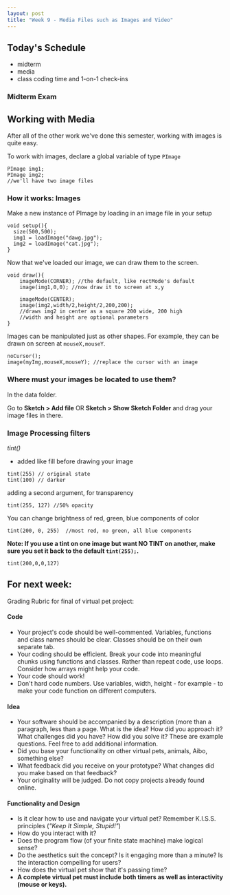 ```yaml
---
layout: post
title: "Week 9 - Media Files such as Images and Video"
---
```


## Today's Schedule

- midterm
- media
- class coding time and 1-on-1 check-ins

### Midterm Exam

## Working with Media

After all of the other work we've done this semester, working with images is quite easy.

To work with images, declare a global variable of type ```PImage```

```
PImage img1;
PImage img2;
//we'll have two image files
```

### How it works: Images

Make a new instance of PImage by loading in an image file in your setup

```
void setup(){
  size(500,500);
  img1 = loadImage("dawg.jpg");
  img2 = loadImage("cat.jpg");
}
```

Now that we've loaded our image, we can draw them to the screen.

```
void draw(){
    imageMode(CORNER); //the default, like rectMode's default
    image(img1,0,0); //now draw it to screen at x,y

    imageMode(CENTER);
    image(img2,width/2,height/2,200,200);
    //draws img2 in center as a square 200 wide, 200 high
    //width and height are optional parameters
}
```

Images can be manipulated just as other shapes. For example, they can be drawn on screen at ```mouseX,mouseY```. 

```
noCursor();
image(myImg,mouseX,mouseY); //replace the cursor with an image
```

### Where must your images be located to use them?

In the data folder.

Go to **Sketch > Add file** OR **Sketch > Show Sketch Folder** and drag your image files in there.

### Image Processing filters

*tint()*

- added like fill before drawing your image

```
tint(255) // original state
tint(100) // darker
```

adding a second argument, for transparency

```
tint(255, 127) //50% opacity
```

You can change brightness of red, green, blue components of color

```
tint(200, 0, 255)  //most red, no green, all blue components
```

**Note: If you use a tint on one image but want NO TINT on another, make sure you set it back to the default ```tint(255);```.**

```
tint(200,0,0,127)
```


## For next week:

Grading Rubric for final of virtual pet project:

#### Code

- Your project's code should be well-commented. Variables, functions and class names should be clear. Classes should be on their own separate tab.
- Your coding should be efficient. Break your code into meaningful chunks using functions and classes. Rather than repeat code, use loops. Consider how arrays might help your code.
- Your code should work!
- Don't hard code numbers. Use variables, width, height - for example - to make your code function on different computers.

#### Idea

- Your software should be accompanied by a description (more than a paragraph, less than a page. What is the idea? How did you approach it? What challenges did you have? How did you solve it? These are example questions. Feel free to add additional information.
- Did you base your functionality on other virtual pets, animals, Aibo, something else?
- What feedback did you receive on your prototype? What changes did you make based on that feedback?
- Your originality will be judged. Do not copy projects already found online.

#### Functionality and Design

- Is it clear how to use and navigate your virtual pet? Remember K.I.S.S. principles (*"Keep It Simple, Stupid!"*)
- How do you interact with it?
- Does the program flow (of your finite state machine) make logical sense?
- Do the aesthetics suit the concept? Is it engaging more than a minute? Is the interaction compelling for users?
- How does the virtual pet show that it's passing time?
- **A complete virtual pet must include both timers as well as interactivity (mouse or keys).**
